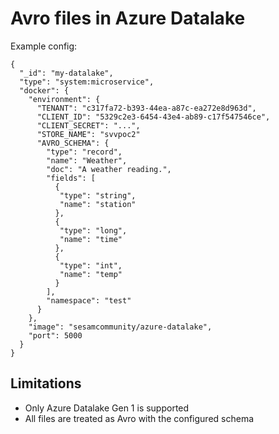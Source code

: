 # Avro files in Azure Datalake

Example config:
```
{
  "_id": "my-datalake",
  "type": "system:microservice",
  "docker": {
    "environment": {
      "TENANT": "c317fa72-b393-44ea-a87c-ea272e8d963d",
      "CLIENT_ID": "5329c2e3-6454-43e4-ab89-c17f547546ce",
      "CLIENT_SECRET": "...",
      "STORE_NAME": "svvpoc2"
      "AVRO_SCHEMA": {
        "type": "record",
        "name": "Weather",
        "doc": "A weather reading.",
        "fields": [
          {
           "type": "string",
           "name": "station"
          },
          {
           "type": "long",
           "name": "time"
          },
          {
           "type": "int",
           "name": "temp"
          }
        ],
        "namespace": "test"
      }
    },
    "image": "sesamcommunity/azure-datalake",
    "port": 5000
  }
}
```

## Limitations

* Only Azure Datalake Gen 1 is supported
* All files are treated as Avro with the configured schema